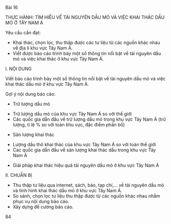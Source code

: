 Bài 16

THỰC HÀNH:
TÌM HIỂU VỀ TÀI NGUYÊN DẦU MỎ VÀ
VIỆC KHAI THÁC DẦU MỎ Ở TÂY NAM Á

Yêu cầu cần đạt:
- Khai thác, chọn lọc, thu thập được các tư liệu từ các nguồn khác nhau về địa lí khu vực Tây Nam Á.
- Viết được báo cáo trình bày một số thông tin nổi bật về tài nguyên dầu mỏ và việc khai thác ở khu vực Tây Nam Á.

I. NỘI DUNG

Viết báo cáo trình bày một số thông tin nổi bật về tài nguyên dầu mỏ và việc khai thác dầu mỏ ở khu vực Tây Nam Á.

Gợi ý nội dung báo cáo:
- Trữ lượng dầu mỏ
+ Trữ lượng dầu mỏ của khu vực Tây Nam Á so với thế giới
+ Các quốc gia dẫn đầu về trữ lượng dầu mỏ trong khu vực Tây Nam Á (trữ lượng, tỉ lệ % so với toàn khu vực, đặc điểm phân bố)
- Sản lượng khai thác
+ Lượng dầu thô khai thác của khu vực Tây Nam Á so với toàn thế giới
+ Các quốc gia dẫn đầu về sản lượng khai thác dầu trong khu vực Tây Nam Á
- Giải pháp khai thác hiệu quả tài nguyên dầu mỏ ở khu vực Tây Nam Á

II. CHUẨN BỊ

- Thu thập tư liệu qua internet, sách, báo, tạp chí,... về tài nguyên dầu mỏ và tình hình khai thác dầu mỏ ở khu vực Tây Nam Á.
- So sánh, chọn lọc tư liệu thu thập được từ các nguồn khác nhau nhằm phục vụ nội dung báo cáo.
- Xây dựng đề cương báo cáo.

84